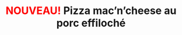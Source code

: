 ---
title: "<span style='color:red; font-weight:700'>NOUVEAU! </span> Pizza mac’n’cheese au porc effiloché"
description: "Oignons, macaroni au fromage et porc effiloché, recouverts de fromage, arrosés de sauce barbecue et finis avec des oignons frits!"
price_s: "15"
price_m: "21"
price_l: "25"
price_xl: "29"
weight: "5"
---